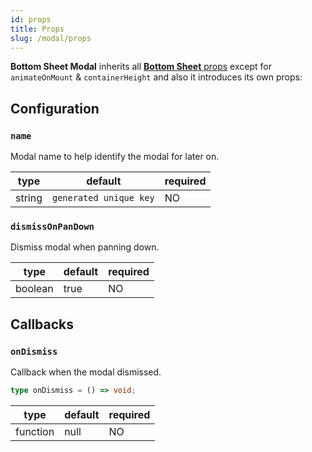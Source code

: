 ```yaml
---
id: props
title: Props
slug: /modal/props
---
```


**Bottom Sheet Modal** inherits all [**Bottom Sheet** props](../props) except for `animateOnMount` & `containerHeight` and also it introduces its own props:

## Configuration

### `name`

Modal name to help identify the modal for later on.

| type   | default                | required |
| ------ | ---------------------- | -------- |
| string | `generated unique key` | NO       |

### `dismissOnPanDown`

Dismiss modal when panning down.

| type    | default | required |
| ------- | ------- | -------- |
| boolean | true    | NO       |

## Callbacks

### `onDismiss`

Callback when the modal dismissed.

```ts
type onDismiss = () => void;
```

| type     | default | required |
| -------- | ------- | -------- |
| function | null    | NO       |
